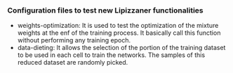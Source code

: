 ### Configuration files to test new Lipizzaner functionalities

- weights-optimization: It is used to test the optimization of the mixture weights at the enf of the training process. It basically call this function without performing any training epoch.
- data-dieting: It allows the selection of the portion of the training dataset to be used in each cell to train the networks. The samples of this reduced dataset are randomly picked. 

